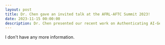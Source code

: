 ```yaml
---
layout: post
title: Dr. Chen gave an invited talk at the AFRL-AFTC Summit 2023! 
date: 2023-11-15 00:00:00
description: Dr. Chen presented our recent work on Authenticating AI-Generated Social Media Images using Frequency Domain Analysis.
---
```


I don't have any more information.
